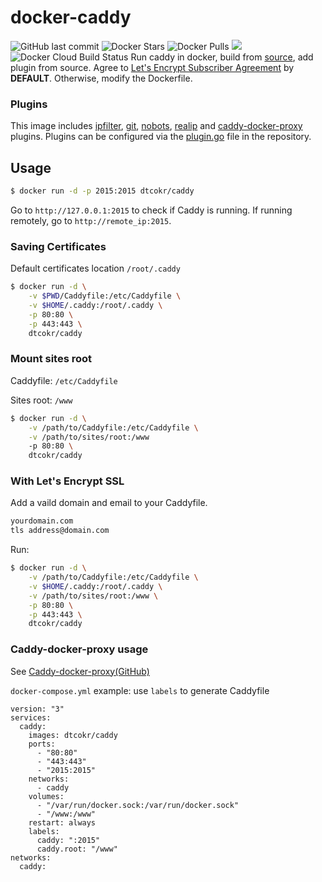# docker-caddy
![GitHub last commit](https://img.shields.io/github/last-commit/dtcokr/docker-caddy)
![Docker Stars](https://img.shields.io/docker/stars/dtcokr/caddy)
![Docker Pulls](https://img.shields.io/docker/pulls/dtcokr/caddy)
[![](https://images.microbadger.com/badges/image/dtcokr/caddy.svg)](https://microbadger.com/images/dtcokr/caddy "Get your own image badge on microbadger.com")
![Docker Cloud Build Status](https://img.shields.io/docker/cloud/build/dtcokr/caddy)
Run caddy in docker, build from [source](https://github.com/caddyserver/caddy), add plugin from source. Agree to [Let's Encrypt Subscriber Agreement](https://letsencrypt.org/documents/2017.11.15-LE-SA-v1.2.pdf) by **DEFAULT**. Otherwise, modify the Dockerfile.

### Plugins
This image includes [ipfilter](https://caddyserver.com/docs/http.ipfilter), [git](https://caddyserver.com/docs/http.git), [nobots](https://caddyserver.com/docs/http.nobots), [realip](https://caddyserver.com/docs/http.realip) and [caddy-docker-proxy](https://github.com/lucaslorentz/caddy-docker-proxy) plugins.
Plugins can be configured via the [plugin.go](https://github.com/dtcokr/docker-caddy/blob/master/plugin.go) file in the repository.

## Usage
```sh
$ docker run -d -p 2015:2015 dtcokr/caddy
```
Go to `http://127.0.0.1:2015` to check if Caddy is running. If running remotely, go to `http://remote_ip:2015`. 

### Saving Certificates
Default certificates location `/root/.caddy`
```sh
$ docker run -d \
    -v $PWD/Caddyfile:/etc/Caddyfile \
    -v $HOME/.caddy:/root/.caddy \
    -p 80:80 \
    -p 443:443 \
    dtcokr/caddy
```

### Mount sites root
Caddyfile: `/etc/Caddyfile`

Sites root: `/www`

```sh
$ docker run -d \
    -v /path/to/Caddyfile:/etc/Caddyfile \
    -v /path/to/sites/root:/www
    -p 80:80 \
    dtcokr/caddy
```

### With Let's Encrypt SSL
Add a vaild domain and email to your Caddyfile.
```sh
yourdomain.com
tls address@domain.com
```
Run:
```sh
$ docker run -d \
    -v /path/to/Caddyfile:/etc/Caddyfile \
    -v $HOME/.caddy:/root/.caddy \
    -v /path/to/sites/root:/www \
    -p 80:80 \
    -p 443:443 \
    dtcokr/caddy
```
### Caddy-docker-proxy usage
See [Caddy-docker-proxy(GitHub)](https://github.com/lucaslorentz/caddy-docker-proxy)

`docker-compose.yml` example: 
use `labels` to generate Caddyfile

```
version: "3"
services:
  caddy:
    images: dtcokr/caddy
    ports:
      - "80:80"
      - "443:443"
      - "2015:2015"
    networks:
      - caddy
    volumes:
      - "/var/run/docker.sock:/var/run/docker.sock"
      - "/www:/www"
    restart: always
    labels:
      caddy: ":2015"
      caddy.root: "/www"
networks:
  caddy:
```
